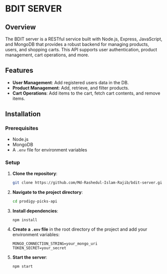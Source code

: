# BDIT SERVER

## Overview

The BDIT server is a RESTful service built with Node.js, Express, JavaScript, and MongoDB that provides a robust backend for managing products, users, and shopping carts. This API supports user authentication, product management, cart operations, and more.

## Features

- **User Management**: Add registered users data in the DB.
- **Product Management**: Add, retrieve, and filter products.
- **Cart Operations**: Add items to the cart, fetch cart contents, and remove items.

## Installation

### Prerequisites

- Node.js
- MongoDB
- A `.env` file for environment variables

### Setup

1. **Clone the repository**:

    ```bash
    git clone https://github.com/Md-Rashedul-Islam-Rajib/bdit-server.git
    ```

2. **Navigate to the project directory**:

    ```bash
    cd prodigy-picks-api
    ```

3. **Install dependencies**:

    ```bash
    npm install
    ```

4. **Create a `.env` file** in the root directory of the project and add your environment variables:

    ```env
    MONGO_CONNECTION_STRING=your_mongo_uri
    TOKEN_SECRET=your_secret
    ```

5. **Start the server**:

    ```bash
    npm start
    ```